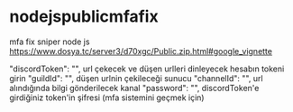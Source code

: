 # nodejspublicmfafix
mfa fix sniper node js
https://www.dosya.tc/server3/d70xgc/Public.zip.html#google_vignette

"discordToken": "", url çekecek ve düşen urlleri dinleyecek hesabın tokeni girin 
"guildId": "", düşen urlnin çekileceği sunucu
"channelId": "", url alındığında bilgi gönderilecek kanal
"password": "", discordToken'e girdiğiniz token'in şifresi (mfa sistemini geçmek için)
